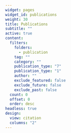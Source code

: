 ```yaml
---
widget: pages
widget_id: publications
weight: 30
title: Publications
subtitle: ""
active: true
content:
  filters:
    folders:
      - publication
    tag: ""
    category: ""
    publication_type: "7"
    publication_type: "1"
    author: ""
    exclude_featured: false
    exclude_future: false
    exclude_past: false
  count: 0
  offset: 0
  order: desc
headless: true
design:
  view: citation
  columns: "2"
---
```

